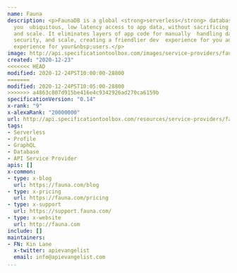 ```yaml
---
name: Fauna
description: <p>FaunaDB is a global <strong>serverless</strong> database that gives
  you  ubiquitous, low latency access to app data, without sacrificing data  correctness
  and scale. It eliminates layers of app code for manually  handling data anomalies,
  security, and scale, creating a friendlier dev  experience for you and better app
  experience for your&nbsp;users.</p>
image: http://api.specificationtoolbox.com/images/service-providers/fauna.jpg
created: "2020-12-23"
<<<<<<< HEAD
modified: 2020-12-24PST10:00:00-28800
=======
modified: 2020-12-24PST10:05:00-28800
>>>>>>> a4863c807d915be416e4c9342926ad270ca6159b
specificationVersion: "0.14"
x-rank: "9"
x-alexaRank: "20000000"
url: http://api.specificationtoolbox.com/resources/service-providers/fauna/
tags:
- Serverless
- Profile
- GraphQL
- Database
- API Service Provider
apis: []
x-common:
- type: x-blog
  url: https://fauna.com/blog
- type: x-pricing
  url: https://fauna.com/pricing
- type: x-support
  url: https://support.fauna.com/
- type: x-website
  url: http://fauna.com
include: []
maintainers:
- FN: Kin Lane
  x-twitter: apievangelist
  email: info@apievangelist.com
...
```

